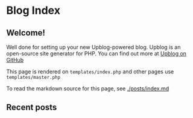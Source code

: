 # Blog Index

## Welcome!

Well done for setting up your new Upblog-powered blog. Upblog is an open-source site generator for PHP. You can find out more at [Upblog on GitHub][1]

This page is rendered on `templates/index.php` and other pages use `templates/master.php`

To read the markdown source for this page, see [./posts/index.md](./posts/index.md)

## Recent posts

[1]: https://github.com/stegriff/upblog